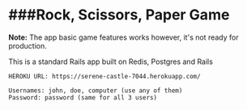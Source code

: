 ###Rock, Scissors, Paper Game
================================

**Note:**  The app basic game features works however, it's not ready for production.

This is a standard Rails app built on Redis, Postgres and Rails

```
HEROKU URL: https://serene-castle-7044.herokuapp.com/

Usernames: john, doe, computer (use any of them)
Password: password (same for all 3 users)

```